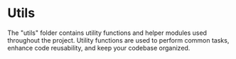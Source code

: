 # Utils

The "utils" folder contains utility functions and helper modules used throughout the project. Utility functions are used to perform common tasks, enhance code reusability, and keep your codebase organized.
